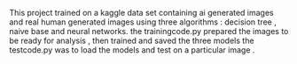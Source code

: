 This project trained on a kaggle data set containing ai generated images and real human generated images using three algorithms : decision tree , naive base and neural networks.
the trainingcode.py prepared the images to be ready for analysis , then trained and saved the three models 
the testcode.py was to load the models and test on a particular image . 
